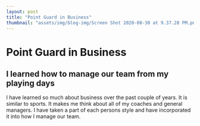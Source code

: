 ```yaml
---
layout: post
title: "Point Guard in Business"
thumbnail: "assets/img/blog-img/Screen Shot 2020-08-30 at 9.37.28 PM.png"
---
```


# Point Guard in Business 
 
## I learned how to manage our team from my playing days

I have learned so much about business over the past couple of years.  It is similar to sports.  It makes me think about all of my coaches and general managers.  I 
have taken a part of each persons style and have incorporated it into how I manage our team.
